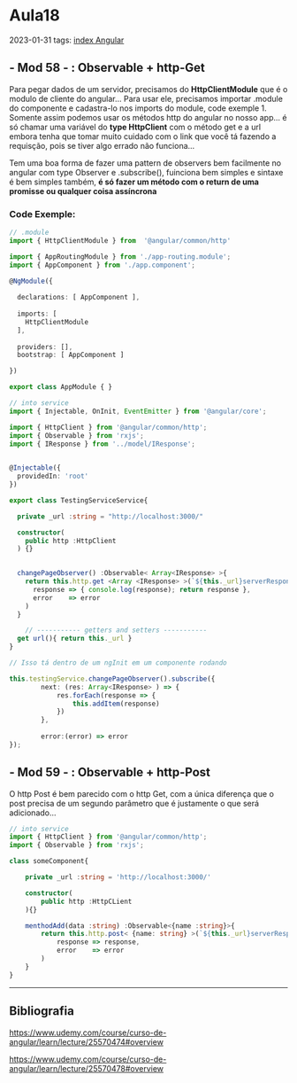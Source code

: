 # Aula18
2023-01-31
tags: [index Angular](../index%20Angular.md)

## - Mod 58 - : Observable + http-Get

Para pegar dados de um servidor, precisamos do **HttpClientModule** que é o modulo de cliente do angular... Para usar ele, precisamos importar .module do componente e cadastra-lo nos imports do module, code exemple 1. Somente assim podemos usar os métodos http do angular no nosso app... é só chamar uma variável do **type HttpClient** com o método get e a url embora tenha que tomar muito cuidado com o link que você tá fazendo a requisção, pois se tiver algo errado não funciona... 

Tem uma boa forma de fazer uma pattern de observers bem facilmente no angular com type Observer e .subscribe(), fuinciona bem simples e sintaxe é bem simples também, **é só fazer um método com o return de uma promisse ou qualquer coisa assíncrona**

### Code Exemple:


~~~ts
// .module
import { HttpClientModule } from  '@angular/common/http'

import { AppRoutingModule } from './app-routing.module';
import { AppComponent } from './app.component';
  
@NgModule({

  declarations: [ AppComponent ],
  
  imports: [
    HttpClientModule
  ],
  
  providers: [],
  bootstrap: [ AppComponent ]

})

export class AppModule { }
~~~

~~~ts
// into service
import { Injectable, OnInit, EventEmitter } from '@angular/core';

import { HttpClient } from '@angular/common/http';
import { Observable } from 'rxjs';
import { IResponse } from '../model/IResponse';

  
@Injectable({
  providedIn: 'root'
})

export class TestingServiceService{

  private _url :string = "http://localhost:3000/"

  constructor(
    public http :HttpClient
  ) {}

  
  changePageObserver() :Observable< Array<IResponse> >{
    return this.http.get <Array <IResponse> >(`${this._url}serverResponse`).pipe(
      response => { console.log(response); return response },
      error    => error
    )
  }

	// ----------- getters and setters -----------
  get url(){ return this._url }
}
~~~

~~~ts
// Isso tá dentro de um ngInit em um componente rodando

this.testingService.changePageObserver().subscribe({
		next: (res: Array<IResponse> ) => {
			res.forEach(response => {
				this.addItem(response)
			})
		},
		
		error:(error) => error
});
~~~


## - Mod 59 - : Observable + http-Post

O http Post é bem parecido com o http Get, com a única diferença que o post precisa de um segundo parâmetro que é justamente o que será adicionado...

~~~ts
// into service
import { HttpClient } from '@angular/common/http';
import { Observable } from 'rxjs';

class someComponent{

	private _url :string = 'http://localhost:3000/'

	constructor(
		public http :HttpCLient
	){}

	menthodAdd(data :string) :Observable<{name :string}>{
		return this.http.post< {name: string} >(`${this._url}serverResponse`,{ name: data }).pipe(
			response => response,
			error    => error
		)
	}
}
~~~

-----------------------------------------------
## Bibliografia

https://www.udemy.com/course/curso-de-angular/learn/lecture/25570474#overview

https://www.udemy.com/course/curso-de-angular/learn/lecture/25570478#overview